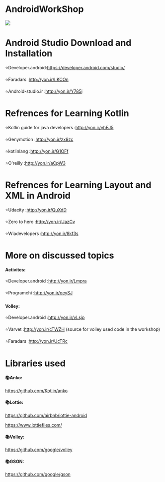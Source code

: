 # AndroidWorkShop
![](https://alexdunndev.files.wordpress.com/2018/01/screen-shot-2018-01-23-at-10-16-58-am.png?w=825&h=510&crop=1)


# Android Studio Download and Installation

:star:Developer.android:https://developer.android.com/studio/

:star:Faradars :http://yon.ir/LKCOn

:star:Android-studio.ir :http://yon.ir/Y785j

# Refrences for Learning Kotlin
:star:Kotlin guide for java developers :http://yon.ir/yhEJ5

:star:Genymotion :http://yon.ir/zx9zc

:star:kotlinlang :http://yon.ir/G1OFf

:star:O'reilly :http://yon.ir/aCpW3

# Refrences for Learning Layout and XML in Android
:star:Udacity :http://yon.ir/QuXdD

:star:Zero to hero :http://yon.ir/UazCv

:star:Wiadevelopers :http://yon.ir/8kf3s

# More on discussed topics
#### Activites:
:star:Developer.android :http://yon.ir/Lmpra

:star:Programchi :http://yon.ir/oeySJ

#### Volley:
:star:Developer.android :http://yon.ir/vLsjp

:star:Varvet :http://yon.ir/cTWZH (source for volley used code in the workshop)

:star:Faradars :http://yon.ir/UcTRc

# Libraries used
#### :books:Anko:

https://github.com/Kotlin/anko

#### :books:Lottie:

https://github.com/airbnb/lottie-android

https://www.lottiefiles.com/

#### :books:Volley:

https://github.com/google/volley

#### :books:GSON:

https://github.com/google/gson


